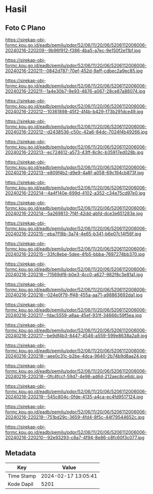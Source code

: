 # Hasil

## Foto C Plano

https://sirekap-obj-formc.kpu.go.id/eadb/pemilu/pdpr/52/06/11/20/06/5206112006006-20240216-220209--9b96f912-f386-4ba5-a7ec-9e150f2e11bf.jpg

https://sirekap-obj-formc.kpu.go.id/eadb/pemilu/pdpr/52/06/11/20/06/5206112006006-20240216-220211--0842d787-70ef-452d-9aff-cdbec2a9ec85.jpg

https://sirekap-obj-formc.kpu.go.id/eadb/pemilu/pdpr/52/06/11/20/06/5206112006006-20240216-220211--1a4e30b7-9e93-4876-a067-28ce87a88074.jpg

https://sirekap-obj-formc.kpu.go.id/eadb/pemilu/pdpr/52/06/11/20/06/5206112006006-20240216-220212--10361898-45f2-4f4b-b429-f73b291dce49.jpg

https://sirekap-obj-formc.kpu.go.id/eadb/pemilu/pdpr/52/06/11/20/06/5206112006006-20240216-220212--d2438536-c50c-42a6-84dc-7024f4b49266.jpg

https://sirekap-obj-formc.kpu.go.id/eadb/pemilu/pdpr/52/06/11/20/06/5206112006006-20240216-220213--ec724612-a573-43ff-8c9c-b35917ed028b.jpg

https://sirekap-obj-formc.kpu.go.id/eadb/pemilu/pdpr/52/06/11/20/06/5206112006006-20240216-220213--e809f4b2-d9e9-4a8f-a058-69c194cb873f.jpg

https://sirekap-obj-formc.kpu.go.id/eadb/pemilu/pdpr/52/06/11/20/06/5206112006006-20240216-220214--4a4f140e-699d-4102-a352-c34e75cd97e0.jpg

https://sirekap-obj-formc.kpu.go.id/eadb/pemilu/pdpr/52/06/11/20/06/5206112006006-20240216-220214--5a269813-7f4f-42dd-abfd-dce3e651283e.jpg

https://sirekap-obj-formc.kpu.go.id/eadb/pemilu/pdpr/52/06/11/20/06/5206112006006-20240216-220215--eba7f18b-3a74-4e65-b341-b6e07c14f56f.jpg

https://sirekap-obj-formc.kpu.go.id/eadb/pemilu/pdpr/52/06/11/20/06/5206112006006-20240216-220215--33fc8ebe-5dee-4fb5-bbba-7697274bb370.jpg

https://sirekap-obj-formc.kpu.go.id/eadb/pemilu/pdpr/52/06/11/20/06/5206112006006-20240216-220216--71569df8-b0e3-4cc0-a627-982f8c3e81a1.jpg

https://sirekap-obj-formc.kpu.go.id/eadb/pemilu/pdpr/52/06/11/20/06/5206112006006-20240216-220216--024e0f79-ff48-455a-aa71-a98863692da1.jpg

https://sirekap-obj-formc.kpu.go.id/eadb/pemilu/pdpr/52/06/11/20/06/5206112006006-20240216-220217--fdac5559-a8aa-45ef-931f-34666c59f5ea.jpg

https://sirekap-obj-formc.kpu.go.id/eadb/pemilu/pdpr/52/06/11/20/06/5206112006006-20240216-220217--be9df4b3-8447-4546-a559-599e8638a2a9.jpg

https://sirekap-obj-formc.kpu.go.id/eadb/pemilu/pdpr/52/06/11/20/06/5206112006006-20240216-220218--aee0c31c-b2be-4dca-9640-2b74b9d8aa24.jpg

https://sirekap-obj-formc.kpu.go.id/eadb/pemilu/pdpr/52/06/11/20/06/5206112006006-20240216-220218--0fc4fccf-59d7-4e98-ad6d-212aec8ce6dc.jpg

https://sirekap-obj-formc.kpu.go.id/eadb/pemilu/pdpr/52/06/11/20/06/5206112006006-20240216-220219--545c804c-0fde-4135-a4ca-ec4fd9517124.jpg

https://sirekap-obj-formc.kpu.go.id/eadb/pemilu/pdpr/52/06/11/20/06/5206112006006-20240216-220219--751bd29c-3659-4fd4-8f5c-44f79544652c.jpg

https://sirekap-obj-formc.kpu.go.id/eadb/pemilu/pdpr/52/06/11/20/06/5206112006006-20240216-220210--92e93293-c8a7-4f94-8e86-c8fc60f3c077.jpg


## Metadata

| Key        | Value               |
| ---------- | ------------------- |
| Time Stamp | 2024-02-17 13:05:41 |
| Kode Dapil | 5201                |



